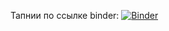 Тапнии по ссылке binder: [![Binder](https://mybinder.org/badge_logo.svg)](https://mybinder.org/v2/gh/dart9905/coursework/main)